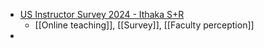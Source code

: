 - [US Instructor Survey 2024 - Ithaka S+R](https://sr.ithaka.org/publications/us-instructor-survey-2024/)
	- [[Online teaching]], [[Survey]], [[Faculty perception]]
-